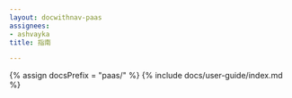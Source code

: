 ```yaml
---
layout: docwithnav-paas
assignees:
- ashvayka
title: 指南

---
```


{% assign docsPrefix = "paas/" %}
{% include docs/user-guide/index.md %}